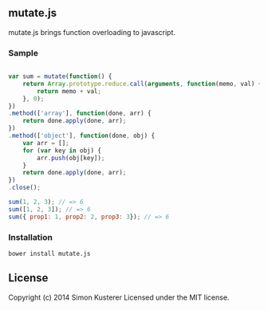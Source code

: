 ## mutate.js

mutate.js brings function overloading to javascript.

### Sample

```javascript

var sum = mutate(function() {
    return Array.prototype.reduce.call(arguments, function(memo, val) {
        return memo + val;
    }, 0);
})
.method(['array'], function(done, arr) {
    return done.apply(done, arr);
})
.method(['object'], function(done, obj) {
    var arr = [];
    for (var key in obj) {
        arr.push(obj[key]);
    }
    return done.apply(done, arr);
})
.close();

sum(1, 2, 3); // => 6
sum([1, 2, 3]); // => 6
sum({ prop1: 1, prop2: 2, prop3: 3}); // => 6

```

### Installation

```
bower install mutate.js
```


## License
Copyright (c) 2014 Simon Kusterer
Licensed under the MIT license.